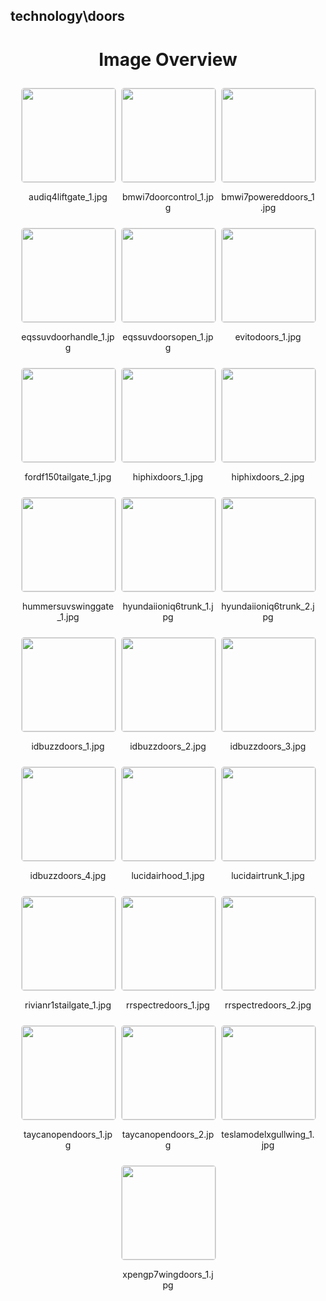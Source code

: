 ## technology\doors


<style>
    .image-gallery {
        display: flex;
        flex-wrap: wrap;
        gap: 10px;
        justify-content: center;
        padding: 10px;
    }
    .image-gallery img {
        width: 150px;
        height: auto;
        border: 1px solid #ddd;
        border-radius: 5px;
    }
    .image-gallery div {
        flex: 1 1 calc(33.333% - 20px); /* Three images per row on large screens */
        max-width: 150px;
        text-align: center;
    }
    @media (max-width: 768px) {
        .image-gallery div {
            flex: 1 1 calc(50% - 20px); /* Two images per row on medium screens */
        }
    }
    @media (max-width: 480px) {
        .image-gallery div {
            flex: 1 1 100%; /* One image per row on small screens */
        }
    }
</style>
<h1 style ="text-align: center;"> Image Overview </h1> <div class="image-gallery">
<div>
<img src="https://media.evkx.net/multimedia/technology/doors/audiq4liftgate_1_st.jpg">
<p>audiq4liftgate_1.jpg</p>
</div>
<div>
<img src="https://media.evkx.net/multimedia/technology/doors/bmwi7doorcontrol_1_st.jpg">
<p>bmwi7doorcontrol_1.jpg</p>
</div>
<div>
<img src="https://media.evkx.net/multimedia/technology/doors/bmwi7powereddoors_1_st.jpg">
<p>bmwi7powereddoors_1.jpg</p>
</div>
<div>
<img src="https://media.evkx.net/multimedia/technology/doors/eqssuvdoorhandle_1_st.jpg">
<p>eqssuvdoorhandle_1.jpg</p>
</div>
<div>
<img src="https://media.evkx.net/multimedia/technology/doors/eqssuvdoorsopen_1_st.jpg">
<p>eqssuvdoorsopen_1.jpg</p>
</div>
<div>
<img src="https://media.evkx.net/multimedia/technology/doors/evitodoors_1_st.jpg">
<p>evitodoors_1.jpg</p>
</div>
<div>
<img src="https://media.evkx.net/multimedia/technology/doors/fordf150tailgate_1_st.jpg">
<p>fordf150tailgate_1.jpg</p>
</div>
<div>
<img src="https://media.evkx.net/multimedia/technology/doors/hiphixdoors_1_st.jpg">
<p>hiphixdoors_1.jpg</p>
</div>
<div>
<img src="https://media.evkx.net/multimedia/technology/doors/hiphixdoors_2_st.jpg">
<p>hiphixdoors_2.jpg</p>
</div>
<div>
<img src="https://media.evkx.net/multimedia/technology/doors/hummersuvswinggate_1_st.jpg">
<p>hummersuvswinggate_1.jpg</p>
</div>
<div>
<img src="https://media.evkx.net/multimedia/technology/doors/hyundaiioniq6trunk_1_st.jpg">
<p>hyundaiioniq6trunk_1.jpg</p>
</div>
<div>
<img src="https://media.evkx.net/multimedia/technology/doors/hyundaiioniq6trunk_2_st.jpg">
<p>hyundaiioniq6trunk_2.jpg</p>
</div>
<div>
<img src="https://media.evkx.net/multimedia/technology/doors/idbuzzdoors_1_st.jpg">
<p>idbuzzdoors_1.jpg</p>
</div>
<div>
<img src="https://media.evkx.net/multimedia/technology/doors/idbuzzdoors_2_st.jpg">
<p>idbuzzdoors_2.jpg</p>
</div>
<div>
<img src="https://media.evkx.net/multimedia/technology/doors/idbuzzdoors_3_st.jpg">
<p>idbuzzdoors_3.jpg</p>
</div>
<div>
<img src="https://media.evkx.net/multimedia/technology/doors/idbuzzdoors_4_st.jpg">
<p>idbuzzdoors_4.jpg</p>
</div>
<div>
<img src="https://media.evkx.net/multimedia/technology/doors/lucidairhood_1_st.jpg">
<p>lucidairhood_1.jpg</p>
</div>
<div>
<img src="https://media.evkx.net/multimedia/technology/doors/lucidairtrunk_1_st.jpg">
<p>lucidairtrunk_1.jpg</p>
</div>
<div>
<img src="https://media.evkx.net/multimedia/technology/doors/rivianr1stailgate_1_st.jpg">
<p>rivianr1stailgate_1.jpg</p>
</div>
<div>
<img src="https://media.evkx.net/multimedia/technology/doors/rrspectredoors_1_st.jpg">
<p>rrspectredoors_1.jpg</p>
</div>
<div>
<img src="https://media.evkx.net/multimedia/technology/doors/rrspectredoors_2_st.jpg">
<p>rrspectredoors_2.jpg</p>
</div>
<div>
<img src="https://media.evkx.net/multimedia/technology/doors/taycanopendoors_1_st.jpg">
<p>taycanopendoors_1.jpg</p>
</div>
<div>
<img src="https://media.evkx.net/multimedia/technology/doors/taycanopendoors_2_st.jpg">
<p>taycanopendoors_2.jpg</p>
</div>
<div>
<img src="https://media.evkx.net/multimedia/technology/doors/teslamodelxgullwing_1_st.jpg">
<p>teslamodelxgullwing_1.jpg</p>
</div>
<div>
<img src="https://media.evkx.net/multimedia/technology/doors/xpengp7wingdoors_1_st.jpg">
<p>xpengp7wingdoors_1.jpg</p>
</div>
</div>
